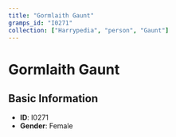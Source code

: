 ```yaml
---
title: "Gormlaith Gaunt"
gramps_id: "I0271"
collection: ["Harrypedia", "person", "Gaunt"]
---
```


# Gormlaith Gaunt

## Basic Information

- **ID**: I0271
- **Gender**: Female

